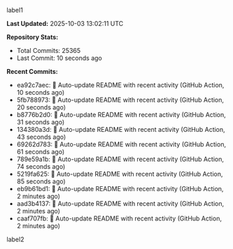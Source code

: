 
label1 
<!-- ACTIVITY_START -->
**Last Updated:** 2025-10-03 13:02:11 UTC

**Repository Stats:**
- Total Commits: 25365
- Last Commit: 10 seconds ago

**Recent Commits:**
- ea92c7aec: 🤖 Auto-update README with recent activity (GitHub Action, 10 seconds ago)
- 5fb788973: 🤖 Auto-update README with recent activity (GitHub Action, 20 seconds ago)
- b8776b2d0: 🤖 Auto-update README with recent activity (GitHub Action, 31 seconds ago)
- 134380a3d: 🤖 Auto-update README with recent activity (GitHub Action, 43 seconds ago)
- 69262d783: 🤖 Auto-update README with recent activity (GitHub Action, 61 seconds ago)
- 789e59a1b: 🤖 Auto-update README with recent activity (GitHub Action, 74 seconds ago)
- 5219fa625: 🤖 Auto-update README with recent activity (GitHub Action, 85 seconds ago)
- eb9b61bd1: 🤖 Auto-update README with recent activity (GitHub Action, 2 minutes ago)
- aad3b4137: 🤖 Auto-update README with recent activity (GitHub Action, 2 minutes ago)
- caaf707fb: 🤖 Auto-update README with recent activity (GitHub Action, 2 minutes ago)
<!-- ACTIVITY_END -->

label2

